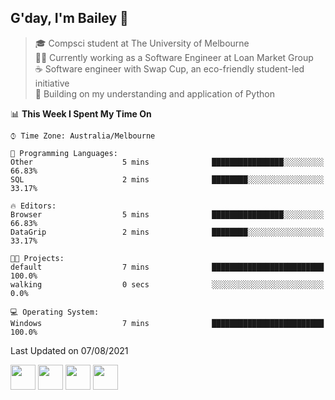## G'day, I'm Bailey 👋

> 🎓 Compsci student at The University of Melbourne <br>
> 👨‍💻 Currently working as a Software Engineer at Loan Market Group <br>
> ☕️ Software engineer with Swap Cup, an eco-friendly student-led initiative <br>
> 🌱 Building on my understanding and application of Python

<!--START_SECTION:waka-->
📊 **This Week I Spent My Time On** 

```text
⌚︎ Time Zone: Australia/Melbourne

💬 Programming Languages: 
Other                    5 mins              ████████████████░░░░░░░░░   66.83% 
SQL                      2 mins              ████████░░░░░░░░░░░░░░░░░   33.17%

🔥 Editors: 
Browser                  5 mins              ████████████████░░░░░░░░░   66.83% 
DataGrip                 2 mins              ████████░░░░░░░░░░░░░░░░░   33.17%

🐱‍💻 Projects: 
default                  7 mins              █████████████████████████   100.0% 
walking                  0 secs              ░░░░░░░░░░░░░░░░░░░░░░░░░   0.0%

💻 Operating System: 
Windows                  7 mins              █████████████████████████   100.0%

```


 Last Updated on 07/08/2021
<!--END_SECTION:waka-->

[<img height="40px" src="https://img.icons8.com/ios-filled/2x/linkedin.png">](https://linkedin.com/in/baileybutler1)
[<img height="40px" src="https://img.icons8.com/ios-filled/2x/github.png">](https://github.com/baely)
[<img height="40px" src="https://img.icons8.com/ios-filled/2x/salesforce.png">](https://trailblazer.me/id/baileybutler)
[<img height="40px" src="https://img.icons8.com/ios-filled/2x/instagram.png">](https://instagram.com/bae1y)
